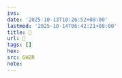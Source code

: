 ```yaml
---
ivs:
date: '2025-10-13T10:26:52+08:00'
lastmod: '2025-10-14T06:42:21+08:00'
title: 􀚀
url: 􀚀
tags: []
hex: 
src: GHZR
note:
---
```

